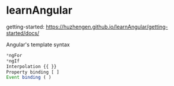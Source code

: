 # learnAngular

getting-started: https://huzhengen.github.io/learnAngular/getting-started/docs/

Angular's template syntax

```js
*ngFor
*ngIf
Interpolation {{ }}
Property binding [ ]
Event binding ( )
```